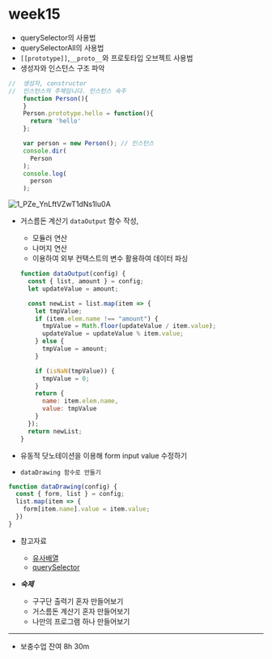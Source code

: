 # week15

+ querySelector의 사용법
+ querySelectorAll의 사용법
+  `[[prototype]]`,`__proto__`와 프로토타입 오브젝트 사용법
+ 생성자와 인스턴스 구조 파악

```js
//  생성자, constructor
//  인스턴스의 주체임니다. 인스턴스 숙주    
    function Person(){
    }
    Person.prototype.hello = function(){
      return 'hello'
    };

    var person = new Person(); // 인스턴스
    console.dir(
      Person
    );
    console.log(
      person
    );
```

![1_PZe_YnLftVZwT1dNs1Iu0A](https://user-images.githubusercontent.com/33567964/81463331-d089e580-91f3-11ea-9ba6-0b6aa942e9fc.png)

+ 거스름돈 계산기 `dataOutput` 함수 작성, 

  + 모듈러 연산
  + 나머지 연산
  + 이용하여 외부 컨택스트의 변수 활용하여 데이터 파싱

  ```js
  function dataOutput(config) {
    const { list, amount } = config;
    let updateValue = amount;
  
    const newList = list.map(item => {
      let tmpValue;
      if (item.elem.name !== "amount") {
        tmpValue = Math.floor(updateValue / item.value);
        updateValue = updateValue % item.value;
      } else {
        tmpValue = amount;
      }
  
      if (isNaN(tmpValue)) {
        tmpValue = 0;
      }
      return {
        name: item.elem.name,
        value: tmpValue
      }
    });
    return newList;
  }
  ```

+ 유동적 닷노테이션을 이용해 form input value 수정하기

+ `dataDrawing 함수로 만들기`

```js
function dataDrawing(config) {
  const { form, list } = config;
  list.map(item => {
    form[item.name].value = item.value;
  })
}

```





+ 참고자료
  + [유사배열](https://www.zerocho.com/category/JavaScript/post/5af6f9e707d77a001bb579d2)
  + [querySelector](https://developer.mozilla.org/ko/docs/Web/API/Document/querySelector)



+ ***숙제***
  + 구구단 출력기 혼자 만들어보기
  + 거스름돈 계산기 혼자 만들어보기
  + 나만의 프로그램 하나 만들어보기





<hr>

- 보충수업 잔여 8h 30m

